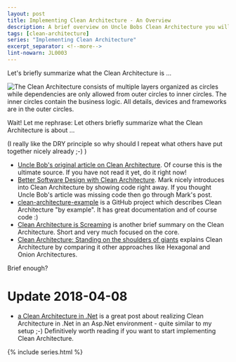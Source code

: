 ```yaml
---
layout: post
title: Implementing Clean Architecture - An Overview
description: A brief overview on Uncle Bobs Clean Architecture you will find here.
tags: [clean-architecture]
series: "Implementing Clean Architecture"
excerpt_separator: <!--more-->
lint-nowarn: JL0003
---
```


Let's briefly summarize what the Clean Architecture is ...

<img src="{{ site.url }}/assets/clean-architecture/Circles.png" class="dynimg" title="Layers of the Clean Architecture with Dependency Rule" alt="The Clean Architecture consists of multiple layers organized as circles while dependencies are only allowed from outer circles to inner circles. The inner circles contain the business logic. All details, devices and frameworks are in the outer circles."/>

<!--more-->

Wait! Let me rephrase: Let others briefly summarize what the Clean Architecture is about ...

(I really like the DRY principle so why should I repeat what others have put together nicely already ;-) )

- [Uncle Bob's original article on Clean Architecture](https://8thlight.com/blog/uncle-bob/2012/08/13/the-clean-architecture.html).
  Of course this is the ultimate source. If you have not read it yet, do it right now!
- [Better Software Design with Clean Architecture](https://fullstackmark.com/post/11/better-software-design-with-clean-architecture).
  Mark nicely introduces into Clean Architecture by showing code right away.
  If you thought Uncle Bob's article was missing code then go through Mark's post.
- [clean-architecture-example](https://github.com/mattia-battiston/clean-architecture-example) is a GitHub
  project which describes Clean Architecture "by example". It has great documentation and of course code :)
- [Clean Architecture is Screaming](http://tidyjava.com/clean-architecture-screaming/) is another brief
  summary on the Clean Architecture. Short and very much focused on the core.
- [Clean Architecture: Standing on the shoulders of giants](https://herbertograca.com/2017/09/28/clean-architecture-standing-on-the-shoulders-of-giants/) 
  explains Clean Architecture by comparing it other approaches like Hexagonal and Onion Architectures. 

Brief enough? 

# Update 2018-04-08

- [a Clean Architecture in .Net](https://medium.com/@stephanhoekstra/clean-architecture-in-net-8eed6c224c50) is a great post about 
  realizing Clean Architecture in .Net in an Asp.Net environment - quite similar to my setup ;-) Definitively
  worth reading if you want to start implementing Clean Architecture.

{% include series.html %}
